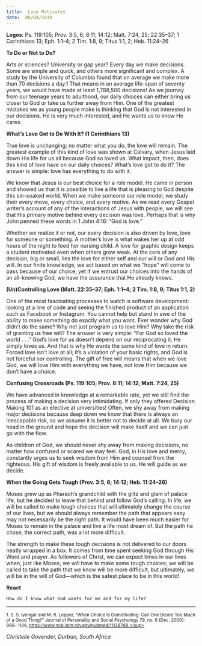 ```yaml
---
title:  Love Motivates
date:  08/04/2019
---
```


**Logos**: Ps. 119:105; Prov. 3:5, 6; 8:11; 14:12; Matt. 7:24, 25; 22:35–37; 1 Corinthians 13; Eph. 1:1–4; 2 Tim. 1:8, 9; Titus 1:1, 2; Heb. 11:24–26

**To Do or Not to Do?**

Arts or sciences? University or gap year? Every day we make decisions. Some are simple and quick, and others more significant and complex. A study by the University of Columbia found that on average we make more than 70 decisions a day.1 That means in an average life-span of seventy years, we would have made at least 1,788,500 decisions! As we journey from our teenage years to adulthood, our daily choices can either bring us closer to God or take us further away from Him. One of the greatest mistakes we as young people make is thinking that God is not interested in our decisions. He is very much interested, and He wants us to know He cares.

**What’s Love Got to Do With It? (1 Corinthians 13)**

True love is unchanging; no matter what you do, the love will remain. The greatest example of this kind of love was shown at Calvary, when Jesus laid down His life for us all because God so loved us. What impact, then, does this kind of love have on our daily choices? What’s love got to do it? The answer is simple: love has everything to do with it.

We know that Jesus is our best choice for a role model. He came in person and showed us that it is possible to live a life that is pleasing to God despite this sin-soaked world. When we make someone our role model, we study their every move, every choice, and every motive. As we read every Gospel writer’s account of any of the interactions of Jesus with people, we will see that His primary motive behind every decision was love. Perhaps that is why John penned these words in 1 John 4:16: “God is love.”

Whether we realize it or not, our every decision is also driven by love, love for someone or something. A mother’s love is what wakes her up at odd hours of the night to feed her nursing child. A love for graphic design keeps a student motivated even when others grow weak. At the core of any decision, big or small, lies the love for either self and our will or God and His will. In our finite knowledge, we act based on what we “hope” will come to pass because of our choice; yet if we entrust our choices into the hands of an all-knowing God, we have the assurance that He already knows.

**(Un)Controlling Love (Matt. 22:35–37; Eph. 1:1–4; 2 Tim. 1:8, 9; Titus 1:1, 2)**

One of the most fascinating processes to watch is software development: looking at a line of code and seeing the finished product of an application such as Facebook or Instagram. You cannot help but stand in awe of the ability to make something do exactly what you want. Ever wonder why God didn’t do the same? Why not just program us to love Him? Why take the risk of granting us free will? The answer is very simple: “For God so loved the world . . .” God’s love for us doesn’t depend on our reciprocating it. He simply loves us. And that is why He wants the same kind of love in return. Forced love isn’t love at all; it’s a violation of your basic rights, and God is not forceful nor controlling. The gift of free will means that when we love God, we will love Him with everything we have, not love Him because we don’t have a choice.

**Confusing Crossroads (Ps. 119:105; Prov. 8:11; 14:12; Matt. 7:24, 25)**

We have advanced in knowledge at a remarkable rate, yet we still find the process of making a decision very intimidating. If only they offered Decision Making 101 as an elective at universities! Often, we shy away from making major decisions because deep down we know that there is always an inescapable risk, so we assume it is better not to decide at all. We bury our head in the ground and hope the decision will make itself and we can just go with the flow.

As children of God, we should never shy away from making decisions, no matter how confused or scared we may feel. God, in His love and mercy, constantly urges us to seek wisdom from Him and counsel from the righteous. His gift of wisdom is freely available to us. He will guide as we decide.

**When the Going Gets Tough (Prov. 3:5, 6; 14:12; Heb. 11:24–26)**

Moses grew up as Pharaoh’s grandchild with the glitz and glam of palace life, but he decided to leave that behind and follow God’s calling. In life, we will be called to make tough choices that will ultimately change the course of our lives, but we should always remember the path that appears easy may not necessarily be the right path. It would have been much easier for Moses to remain in the palace and live a life most dream of. But the path he chose, the correct path, was a lot more difficult.

The strength to make these tough decisions is not delivered to our doors neatly wrapped in a box. It comes from time spent seeking God through His Word and prayer. As followers of Christ, we can expect times in our lives when, just like Moses, we will have to make some tough choices; we will be called to take the path that we know will be more difficult, but ultimately, we will be in the will of God—which is the safest place to be in this world!

**React**

`How do I know what God wants for me and for my life?`

---

<sup>1. S. S. Iyengar and M. R. Lepper, “When Choice Is Demotivating: Can One Desire Too Much of a Good Thing?” Journal of Personality and Social Psychology 79, no. 6 (Dec. 2000): 995– 1106, https://www.ncbi.nlm.nih.gov/pubmed/11138768.</sup>

_Christelle Govender, Durban, South Africa_